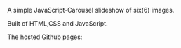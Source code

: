 A simple JavaScript-Carousel slideshow of six(6) images.

Built of HTML,CSS and JavaScript.

The hosted Github pages:

